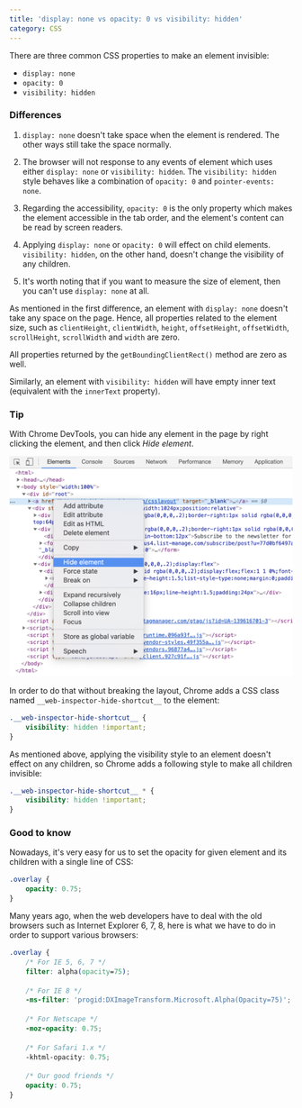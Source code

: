 ```yaml
---
title: 'display: none vs opacity: 0 vs visibility: hidden'
category: CSS
---
```


There are three common CSS properties to make an element invisible:

-   `display: none`
-   `opacity: 0`
-   `visibility: hidden`

### Differences

1. `display: none` doesn't take space when the element is rendered. The other ways still take the space normally.

2. The browser will not response to any events of element which uses either `display: none` or `visibility: hidden`.
   The `visibility: hidden` style behaves like a combination of `opacity: 0` and `pointer-events: none`.

3. Regarding the accessibility, `opacity: 0` is the only property which makes the element accessible in the tab order, and the element's content can be read by screen readers.

4. Applying `display: none` or `opacity: 0` will effect on child elements. `visibility: hidden`, on the other hand, doesn't change the visibility of any children.

5. It's worth noting that if you want to measure the size of element, then you can't use `display: none` at all.

As mentioned in the first difference, an element with `display: none` doesn't take any space on the page. Hence, all properties related to the element size, such as `clientHeight`, `clientWidth`, `height`, `offsetHeight`, `offsetWidth`, `scrollHeight`, `scrollWidth` and `width` are zero.

All properties returned by the `getBoundingClientRect()` method are zero as well.

Similarly, an element with `visibility: hidden` will have empty inner text (equivalent with the `innerText` property).

### Tip

With Chrome DevTools, you can hide any element in the page by right clicking the element, and then click _Hide element_.

![Hide element with Chrome DevTools](/assets/hide-element-chrome.png)

In order to do that without breaking the layout, Chrome adds a CSS class named `__web-inspector-hide-shortcut__` to the element:

```css
.__web-inspector-hide-shortcut__ {
    visibility: hidden !important;
}
```

As mentioned above, applying the visibility style to an element doesn't effect on any children, so Chrome adds a following style to make all children invisible:

```css
.__web-inspector-hide-shortcut__ * {
    visibility: hidden !important;
}
```

### Good to know

Nowadays, it's very easy for us to set the opacity for given element and its children with a single line of CSS:

```css
.overlay {
    opacity: 0.75;
}
```

Many years ago, when the web developers have to deal with the old browsers such as Internet Explorer 6, 7, 8, here is what we have to do in order to support various browsers:

```css
.overlay {
    /* For IE 5, 6, 7 */
    filter: alpha(opacity=75);

    /* For IE 8 */
    -ms-filter: 'progid:DXImageTransform.Microsoft.Alpha(Opacity=75)';

    /* For Netscape */
    -moz-opacity: 0.75;

    /* For Safari 1.x */
    -khtml-opacity: 0.75;

    /* Our good friends */
    opacity: 0.75;
}
```
